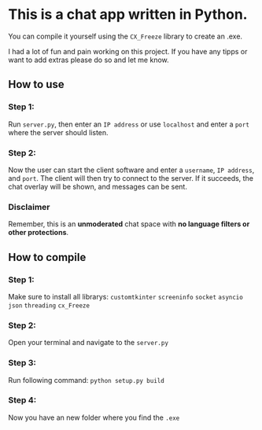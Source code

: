 # This is a chat app written in Python.

You can compile it yourself using the `CX_Freeze` library to create an .exe.

I had a lot of fun and pain working on this project.
If you have any tipps or want to add extras please do so and let me know.

## How to use
### **Step 1:**
Run `server.py`, then enter an `IP address` or use `localhost` and enter a `port` where the server should listen.

### **Step 2**:
Now the user can start the client software and enter a `username`, `IP address`, and `port`.
The client will then try to connect to the server. If it succeeds, the chat overlay will be shown, and messages can be sent.

### **Disclaimer**
Remember, this is an **unmoderated** chat space with **no language filters or other protections**. 


## How to compile
### **Step 1**:
Make sure to install all librarys:
`customtkinter`
`screeninfo`
`socket`
`asyncio`
`json`
`threading`
`cx_Freeze`

### **Step 2:**
Open your terminal and navigate to the `server.py`

### **Step 3:**
Run following command: `python setup.py build`

### **Step 4:**
Now you have an new folder where you find the `.exe`
